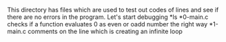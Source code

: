 This directory has files which are used to test out codes of lines and see if there are no errors in the program. Let's start debugging
*ls
*0-main.c checks if a function evaluates 0 as even or oadd number the right way
*1-main.c comments on the line which is creating an infinite loop
